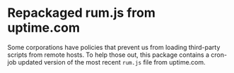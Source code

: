 # Repackaged rum.js from uptime.com

Some corporations have policies that prevent us from loading third-party scripts from remote hosts.
To help those out, this package contains a cron-job updated version of the most recent `rum.js` file
from uptime.com.